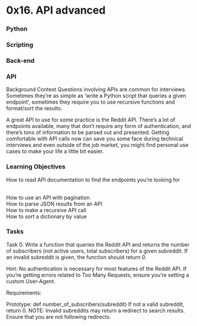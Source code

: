 <h1>0x16. API advanced</h1>
<h3>Python</h3>
<h3>Scripting</h3>
<h3>Back-end</h3>
<h3>API</h3>

<p>Background Context
Questions involving APIs are common for interviews. Sometimes they’re as simple as ‘write a Python script that queries a given endpoint’, sometimes they require you to use recursive functions and format/sort the results.

A great API to use for some practice is the Reddit API. There’s a lot of endpoints available, many that don’t require any form of authentication, and there’s tons of information to be parsed out and presented. Getting comfortable with API calls now can save you some face during technical interviews and even outside of the job market, you might find personal use cases to make your life a little bit easier.</p>

<h3>Learning Objectives</h3>
<p>How to read API documentation to find the endpoints you’re looking for</p>
<br>How to use an API with pagination</br>
</b>How to parse JSON results from an API</br>
</b>How to make a recursive API call</br>
</b>How to sort a dictionary by value</br>

<h3>Tasks</h3>

<p> Task 0. Write a function that queries the Reddit API and returns the number of subscribers (not active users, total subscribers) for a given subreddit. If an invalid subreddit is given, the function should return 0.

Hint: No authentication is necessary for most features of the Reddit API. If you’re getting errors related to Too Many Requests, ensure you’re setting a custom User-Agent.

<p>Requirements:

Prototype: def number_of_subscribers(subreddit)
If not a valid subreddit, return 0.
NOTE: Invalid subreddits may return a redirect to search results. Ensure that you are not following redirects.</p>
</p>
